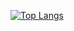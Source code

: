 


[![Top Langs](https://github-readme-stats.vercel.app/api/top-langs/?username=MarkoDjuric)](https://github.com/anuraghazra/github-readme-stats)



